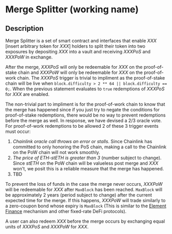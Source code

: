 # Merge Splitter (working name)

## Description

Merge Splitter is a set of smart contract and interfaces that enable *XXX* [insert arbitrary token for *XXX*] holders to split their token into two exposures by depositing *XXX* into a vault and receiving *XXXPoS* and *XXXPoW* in exchange.

After the merge, *XXXPoS* will only be redeemable for *XXX* on the proof-of-stake chain and *XXXPoW* will only be redeemable for *XXX* on the proof-of-work chain. The *XXXPoS* trigger is trivial to impliment as the proof-of-stake chain will be live when ```block.difficulty > 2 ** 64 || block.difficulty == 0;```. When the previous statement evaluates to ```true``` redemptions of *XXXPoS* for *XXX* are enabled.

The non-trivial part to impliment is for the proof-of-work chain to know that the merge has happened since if you just try to negate the conditions for proof-of-stake redemptions, there would be no way to prevent redemptions before the merge as well. In response, we have devised a 2/3 oracle vote. For proof-of-work redemptions to be allowed 2 of these 3 trigger events must occur:
1. *Chainlink oracle call throws an error or stalls*. Since Chainlink has committed to only honoring the PoS chain, making a call to the Chainlink on the PoW chain will not work smoothly.
2. *The price of ETH-stETH is greater than 3* (number subject to change). Since *stETH* on the PoW chain will be valueless post merge and *XXX* won't, we posit this is a reliable measure that the merge has happened.
3. TBD

To prevent the loss of funds in the case the merge never occurs, *XXXPoW* will be redeemable for *XXX* after ```MaxBlock``` has been reached. ```MaxBlock``` will be approximately 2 years (period subject to change) after the current expected time for the merge. If this happens, *XXXPoW* will trade similarly to a zero-coupon bond whose expiry is ```MaxBlock``` (This is similar to the [Element Finance](https://docs.element.fi/) mechanism and other fixed-rate DeFi protocols).

A user can also redeem *XXX* before the merge occurs by exchanging equal units of *XXXPoS* and *XXXPoW* for *XXX*.
